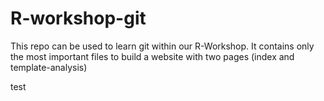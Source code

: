 # R-workshop-git
This repo can be used to learn git within our R-Workshop. It contains only the most important files to build a website with two pages (index and template-analysis)

test